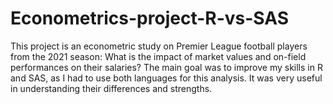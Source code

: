 # Econometrics-project-R-vs-SAS
This project is an econometric study on Premier League football players from the 2021 season: What is the impact of market values and on-field performances on their salaries? The main goal was to improve my skills in R and SAS, as I had to use both languages for this analysis. It was very useful in understanding their differences and strengths.
